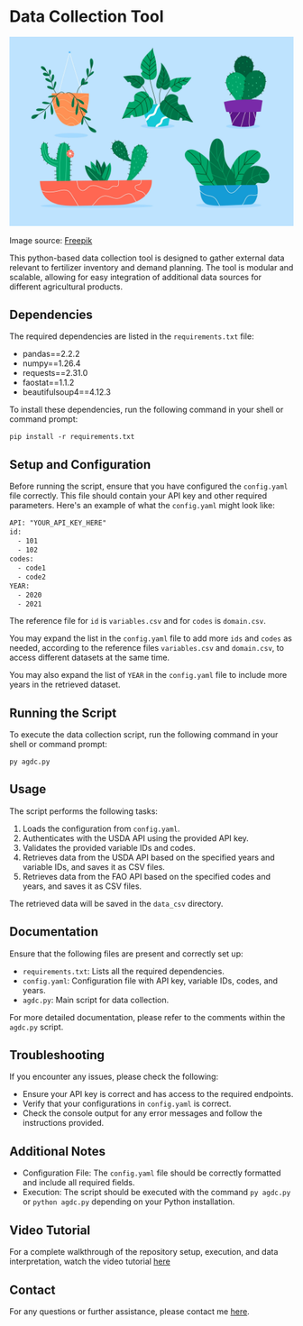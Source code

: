 <!DOCTYPE html>
<html>
<head>
</head>
<body>
    <h1>Data Collection Tool</h1>
  <img src="plant.jpg" alt="Plant Image">
    <p>Image source: <a href="https://www.freepik.com" target="_blank">Freepik</a></p>
    <p>This python-based data collection tool is designed to gather external data relevant to fertilizer inventory and demand planning. The tool is modular and scalable, allowing for easy integration of additional data sources for different agricultural products.</p>

  <h2>Dependencies</h2>
    <p>The required dependencies are listed in the <code>requirements.txt</code> file:</p>
    <ul>
        <li>pandas==2.2.2</li>
        <li>numpy==1.26.4</li>
        <li>requests==2.31.0</li>
        <li>faostat==1.1.2</li>
        <li>beautifulsoup4==4.12.3</li>
    </ul>
    <p>To install these dependencies, run the following command in your shell or command prompt:</p>
    <pre><code>pip install -r requirements.txt</code></pre>

  <h2>Setup and Configuration</h2>
    <p>Before running the script, ensure that you have configured the <code>config.yaml</code> file correctly. This file should contain your API key and other required parameters. Here's an example of what the <code>config.yaml</code> might look like:</p>
    <pre><code>API: "YOUR_API_KEY_HERE"
id:
  - 101
  - 102
codes:
  - code1
  - code2
YEAR:
  - 2020
  - 2021
</code></pre>
<p>The reference file for <code>id</code> is <code>variables.csv</code> and for <code>codes</code> is <code>domain.csv</code>.</p>
<p>You may expand the list in the <code>config.yaml</code> file to add more <code>ids</code> and <code>codes</code> as needed, according to the reference files <code>variables.csv</code> and <code>domain.csv</code>, to access different datasets at the same time.</p>
<p>You may also expand the list of <code>YEAR</code> in the <code>config.yaml</code> file to include more years in the retrieved dataset.</p>

  <h2>Running the Script</h2>
    <p>To execute the data collection script, run the following command in your shell or command prompt:</p>
    <pre><code>py agdc.py</code></pre>

  <h2>Usage</h2>
    <p>The script performs the following tasks:</p>
    <ol>
        <li>Loads the configuration from <code>config.yaml</code>.</li>
        <li>Authenticates with the USDA API using the provided API key.</li>
        <li>Validates the provided variable IDs and codes.</li>
        <li>Retrieves data from the USDA API based on the specified years and variable IDs, and saves it as CSV files.</li>
        <li>Retrieves data from the FAO API based on the specified codes and years, and saves it as CSV files.</li>
    </ol>
    <p>The retrieved data will be saved in the <code>data_csv</code> directory.</p>

  <h2>Documentation</h2>
    <p>Ensure that the following files are present and correctly set up:</p>
    <ul>
        <li><code>requirements.txt</code>: Lists all the required dependencies.</li>
        <li><code>config.yaml</code>: Configuration file with API key, variable IDs, codes, and years.</li>
        <li><code>agdc.py</code>: Main script for data collection.</li>
    </ul>
    <p>For more detailed documentation, please refer to the comments within the <code>agdc.py</code> script.</p>

  <h2>Troubleshooting</h2>
    <p>If you encounter any issues, please check the following:</p>
    <ul>
        <li>Ensure your API key is correct and has access to the required endpoints.</li>
        <li>Verify that your configurations in <code>config.yaml</code> is correct.</li>
        <li>Check the console output for any error messages and follow the instructions provided.</li>
    </ul>

<h2>Additional Notes</h2>
    <ul>
        <li>Configuration File: The <code>config.yaml</code> file should be correctly formatted and include all required fields.</li>
        <li>Execution: The script should be executed with the command <code>py agdc.py</code> or <code>python agdc.py</code> depending on your Python installation.</li>
    </ul>

<h2>Video Tutorial</h2>
    <p>For a complete walkthrough of the repository setup, execution, and data interpretation, watch the video tutorial
    <a href="https://youtu.be/nL8vVXgSArY" target="_blank">here</a></p>

  <h2>Contact</h2>
    <p>For any questions or further assistance, please contact me <a href="mailto:aasuranjan2k15@gmail.com">here</a>.</p>
</body>
</html>
